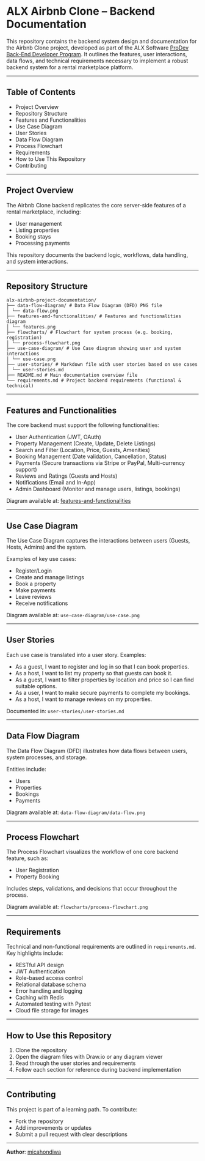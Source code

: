 # ALX Airbnb Clone – Backend Documentation

This repository contains the backend system design and documentation for the Airbnb Clone project, developed as part of the ALX Software [ProDev Back-End Developer Program](https://www.alxafrica.com/programme/prodev-backend/). It outlines the features, user interactions, data flows, and technical requirements necessary to implement a robust backend system for a rental marketplace platform.

---

## Table of Contents

- Project Overview  
- Repository Structure  
- Features and Functionalities  
- Use Case Diagram  
- User Stories  
- Data Flow Diagram  
- Process Flowchart  
- Requirements  
- How to Use This Repository  
- Contributing

---

## Project Overview

The Airbnb Clone backend replicates the core server-side features of a rental marketplace, including:

- User management  
- Listing properties  
- Booking stays  
- Processing payments  

This repository documents the backend logic, workflows, data handling, and system interactions.

---

## Repository Structure


```plaintext
alx-airbnb-project-documentation/
├── data-flow-diagram/ # Data Flow Diagram (DFD) PNG file
│ └── data-flow.png
├── features-and-functionalities/ # Features and functionalities diagram
│ └── features.png
├── flowcharts/ # Flowchart for system process (e.g. booking, registration)
│ └── process-flowchart.png
├── use-case-diagram/ # Use Case diagram showing user and system interactions
│ └── use-case.png
├── user-stories/ # Markdown file with user stories based on use cases
│ └── user-stories.md
├── README.md # Main documentation overview file
└── requirements.md # Project backend requirements (functional & technical)
```
---

## Features and Functionalities

The core backend must support the following functionalities:

- User Authentication (JWT, OAuth)  
- Property Management (Create, Update, Delete Listings)  
- Search and Filter (Location, Price, Guests, Amenities)  
- Booking Management (Date validation, Cancellation, Status)  
- Payments (Secure transactions via Stripe or PayPal, Multi-currency support)  
- Reviews and Ratings (Guests and Hosts)  
- Notifications (Email and In-App)  
- Admin Dashboard (Monitor and manage users, listings, bookings)

Diagram available at: [features-and-functionalities](features-and-functionalities/airbnb-backend-features.drawio.png)

---

## Use Case Diagram

The Use Case Diagram captures the interactions between users (Guests, Hosts, Admins) and the system.

Examples of key use cases:

- Register/Login  
- Create and manage listings  
- Book a property  
- Make payments  
- Leave reviews  
- Receive notifications

Diagram available at: `use-case-diagram/use-case.png`

---

## User Stories

Each use case is translated into a user story. Examples:

- As a guest, I want to register and log in so that I can book properties.  
- As a host, I want to list my property so that guests can book it.  
- As a guest, I want to filter properties by location and price so I can find suitable options.  
- As a user, I want to make secure payments to complete my bookings.  
- As a host, I want to manage reviews on my properties.

Documented in: `user-stories/user-stories.md`

---

## Data Flow Diagram

The Data Flow Diagram (DFD) illustrates how data flows between users, system processes, and storage.

Entities include:

- Users  
- Properties  
- Bookings  
- Payments

Diagram available at: `data-flow-diagram/data-flow.png`

---

## Process Flowchart

The Process Flowchart visualizes the workflow of one core backend feature, such as:

- User Registration  
- Property Booking

Includes steps, validations, and decisions that occur throughout the process.

Diagram available at: `flowcharts/process-flowchart.png`

---

## Requirements

Technical and non-functional requirements are outlined in `requirements.md`. Key highlights include:

- RESTful API design  
- JWT Authentication  
- Role-based access control  
- Relational database schema  
- Error handling and logging  
- Caching with Redis  
- Automated testing with Pytest  
- Cloud file storage for images

---

## How to Use this Repository

1. Clone the repository  
2. Open the diagram files with Draw.io or any diagram viewer  
3. Read through the user stories and requirements  
4. Follow each section for reference during backend implementation

---

## Contributing

This project is part of a learning path. To contribute:

- Fork the repository  
- Add improvements or updates  
- Submit a pull request with clear descriptions

---

**Author**: [micahondiwa](https://github.com/micahondiwa/)

